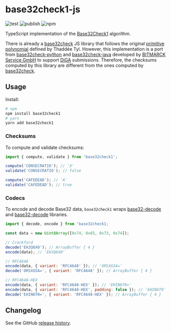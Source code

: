 # base32check1-js

![test](https://github.com/kirinus/base32check1/actions/workflows/library.yml/badge.svg?branch=main)
![publish](https://github.com/kirinus/base32check1/actions/workflows/publish.yml/badge.svg)
![npm](https://img.shields.io/npm/v/base32check1)

TypeScript implementation of the [Base32Check1](https://base32check.org/introduction.html#base32check1) algorithm.

There is already a [base32check](https://github.com/espadrine/base32check) JS library that follows
the original [primitive polynomial](https://mathworld.wolfram.com/PrimitivePolynomial.html) defined
by Thaddée Tyl. However, this implementation is a port from [base32check-python](https://github.com/bitmarck-service/base32check-python)
and [base32check-java](https://github.com/bitmarck-service/base32check-java)
developed by [BITMARCK Service GmbH](https://github.com/bitmarck-service) to support
[DiGA](https://www.bfarm.de/EN/MedicalDevices/DiGA/_node.html) submissions. Therefore, the checksums
computed by this library are different from the ones computed by [base32check](https://github.com/espadrine/base32check).

## Usage

Install:

```sh
# npm
npm install base32check1
# yarn
yarn add base32check1
```

### Checksums

To compute and validate checksums:

```js
import { compute, validate } from 'base32check1';

compute('CONSECRATIO'); // 'X'
validate('CONSECRATIO'); // false

compute('CAFEDEAD'); // 'A'
validate('CAFEDEAD'); // true
```

### Codecs

To encode and decode Base32 data, `base32check1` wraps
[base32-decode](https://github.com/LinusU/base32-decode)
and [base32-decode](https://github.com/LinusU/base32-encode) libraries.

```js
import { decode, encode } from 'base32check1;

const data = new Uint8Array([0x74, 0x65, 0x73, 0x74]);

// Crockford
decode('EHJQ6X0'); // ArrayBuffer { 4 }
encode(data); // 'EHJQ6X0'

// RFC4648
encode(data, { variant: 'RFC4648' }); // 'ORSXG5A='
decode('ORSXG5A=', { variant: 'RFC4648' }); // ArrayBuffer { 4 }

// RFC4648-HEX
encode(data, { variant: 'RFC4648-HEX' }); // 'EHIN6T0='
encode(data, { variant: 'RFC4648-HEX', padding: false }); // 'EHIN6T0'
decode('EHIN6T0=', { variant: 'RFC4648-HEX' }); // ArrayBuffer { 4 }
```

## Changelog

See the GitHub [release history](https://github.com/kirinus/base32check/releases).
